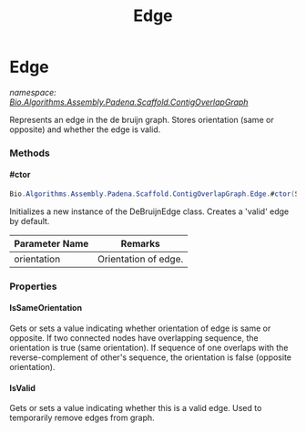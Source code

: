 ﻿---
title: Edge
---

# Edge
_namespace: [Bio.Algorithms.Assembly.Padena.Scaffold.ContigOverlapGraph](N-Bio.Algorithms.Assembly.Padena.Scaffold.ContigOverlapGraph.html)_

Represents an edge in the de bruijn graph.
 Stores orientation (same or opposite) and whether the edge is valid.

### Methods

#### #ctor
```csharp
Bio.Algorithms.Assembly.Padena.Scaffold.ContigOverlapGraph.Edge.#ctor(System.Boolean)
```
Initializes a new instance of the DeBruijnEdge class.
 Creates a 'valid' edge by default.

|Parameter Name|Remarks|
|--------------|-------|
|orientation|Orientation of edge.|




### Properties

#### IsSameOrientation
Gets or sets a value indicating whether orientation of edge is same or opposite.
 If two connected nodes have overlapping sequence, the orientation is 
 true (same orientation). If sequence of one overlaps with the reverse-complement 
 of other's sequence, the orientation is false (opposite orientation).
#### IsValid
Gets or sets a value indicating whether this is a valid edge.
 Used to temporarily remove edges from graph.

